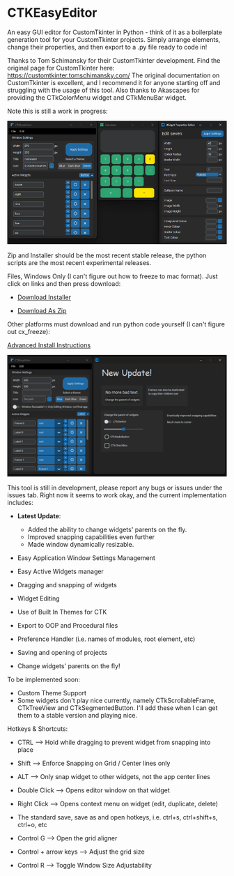 # CTKEasyEditor

An easy GUI editor for CustomTkinter in Python - think of it as a boilerplate generation tool for your CustomTkinter projects. Simply arrange elements, change their properties, and then export to a .py file ready to code in!

Thanks to Tom Schimansky for their CustomTkinter development. Find the original page for CustomTkinter here: https://customtkinter.tomschimansky.com/
The original documentation on CustomTkinter is excellent, and I recommend it for anyone starting off and struggling with the usage of this tool.
Also thanks to Akascapes for providing the CTkColorMenu widget and CTkMenuBar widget.

Note this is still a work in progress:

![alt text](screenshots/image.png)

Zip and Installer should be the most recent stable release, the python scripts are the most recent experimental releases.

Files, Windows Only (I can't figure out how to freeze to mac format). Just click on links and then press download:

- [Download Installer](https://github.com/FranzeBK/CTKEasyEditor/tree/main/Files/installer-windows)

- [Download As Zip](https://github.com/coding-beagle/CTKEasyEditor/blob/main/Files/zip-windows/CTkEasyEditor.zip)

Other platforms must download and run python code yourself (I can't figure out cx_freeze):

[Advanced Install Instructions](documentation\install.md)

![alt text](<screenshots/Master Update.png>)

This tool is still in development, please report any bugs or issues under the issues tab.
Right now it seems to work okay, and the current implementation includes:

- **Latest Update**:
  - Added the ability to change widgets' parents on the fly.
  - Improved snapping capabilities even further
  - Made window dynamically resizable.

- Easy Application Window Settings Management
- Easy Active Widgets manager
- Dragging and snapping of widgets
- Widget Editing
- Use of Built In Themes for CTK
- Export to OOP and Procedural files
- Preference Handler (i.e. names of modules, root element, etc)
- Saving and opening of projects
- Change widgets' parents on the fly!

To be implemented soon:

- Custom Theme Support
- Some widgets don't play nice currently, namely CTkScrollableFrame, CTkTreeView and CTkSegmentedButton. I'll add these when I can get them to a stable version and playing nice.

Hotkeys & Shortcuts:

- CTRL --> Hold while dragging to prevent widget from snapping into place
- Shift --> Enforce Snapping on Grid / Center lines only
- ALT --> Only snap widget to other widgets, not the app center lines
- Double Click --> Opens editor window on that widget
- Right Click --> Opens context menu on widget (edit, duplicate, delete)

- The standard save, save as and open hotkeys, i.e. ctrl+s, ctrl+shift+s, ctrl+o, etc
- Control G --> Open the grid aligner
- Control + arrow keys --> Adjust the grid size
- Control R --> Toggle Window Size Adjustability

